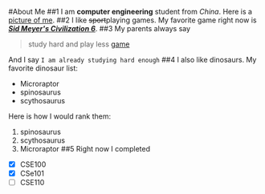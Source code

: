 #About Me
##1
I am **computer engineering** student from *China*. Here is a [picture of me](/image.jpg).
##2
I like ~~sport~~playing games. My favorite game right now is [***Sid Meyer's Civilization 6***](https://store.steampowered.com/app/289070/Sid_Meiers_Civilization_VI/). 
##3
My parents always say 

> study hard and play less [game](##2)

And I say 
`I am already studying hard enough`
##4
I also like dinosaurs. My favorite dinosaur list:
- Microraptor
- spinosaurus
- scythosaurus

Here is how I would rank them:
1. spinosaurus
2. scythosaurus
3. Microraptor
##5
Right now I completed
-[x] CSE100
-[x] CSe101
-[ ] CSE110